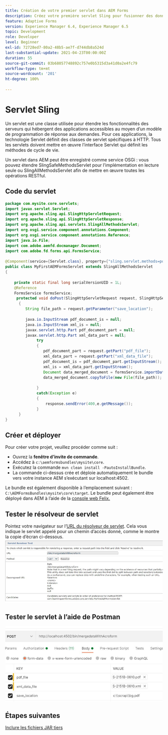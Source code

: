```yaml
---
title: Création de votre premier servlet dans AEM Forms
description: Créez votre première servlet Sling pour fusionner des données avec un modèle de formulaire.
feature: Adaptive Forms
version: Experience Manager 6.4, Experience Manager 6.5
topic: Development
role: Developer
level: Beginner
exl-id: 72728ed7-80a2-48b5-ae7f-d744db8a524d
last-substantial-update: 2021-04-23T00:00:00Z
duration: 55
source-git-commit: 03b68057748892c757e0b5315d3a41d0a2e4fc79
workflow-type: tm+mt
source-wordcount: '201'
ht-degree: 100%

---
```


# Servlet Sling

Un servlet est une classe utilisée pour étendre les fonctionnalités des serveurs qui hébergent des applications accessibles au moyen d’un modèle de programmation de réponse aux demandes. Pour ces applications, la technologie Servlet définit des classes de servlet spécifiques à HTTP.
Tous les servlets doivent mettre en œuvre l’interface Servlet qui définit les méthodes de cycle de vie.


Un servlet dans AEM peut être enregistré comme service OSGi : vous pouvez étendre SlingSafeMethodsServlet pour l’implémentation en lecture seule ou SlingAllMethodsServlet afin de mettre en œuvre toutes les opérations RESTful.

## Code du servlet

```java
package com.mysite.core.servlets;
import javax.servlet.Servlet;
import org.apache.sling.api.SlingHttpServletRequest;
import org.apache.sling.api.SlingHttpServletResponse;
import org.apache.sling.api.servlets.SlingAllMethodsServlet;
import org.osgi.service.component.annotations.Component;
import org.osgi.service.component.annotations.Reference;
import java.io.File;
import com.adobe.aemfd.docmanager.Document;
import com.adobe.fd.forms.api.FormsService;

@Component(service={Servlet.class}, property={"sling.servlet.methods=post", "sling.servlet.paths=/bin/mergedataWithAcroform"})
public class MyFirstAEMFormsServlet extends SlingAllMethodsServlet
{
    
    private static final long serialVersionUID = 1L;
    @Reference
    FormsService formsService;
     protected void doPost(SlingHttpServletRequest request, SlingHttpServletResponse response)
      { 
         String file_path = request.getParameter("save_location");
         
         java.io.InputStream pdf_document_is = null;
         java.io.InputStream xml_is = null;
         javax.servlet.http.Part pdf_document_part = null;
         javax.servlet.http.Part xml_data_part = null;
              try
              {
                 pdf_document_part = request.getPart("pdf_file");
                 xml_data_part = request.getPart("xml_data_file");
                 pdf_document_is = pdf_document_part.getInputStream();
                 xml_is = xml_data_part.getInputStream();
                 Document data_merged_document = formsService.importData(new Document(pdf_document_is), new Document(xml_is));
                 data_merged_document.copyToFile(new File(file_path));
                 
              }
              catch(Exception e)
              {
                  response.sendError(400,e.getMessage());
              }
      }
}
```

## Créer et déployer

Pour créer votre projet, veuillez procéder comme suit :

* Ouvrez la **fenêtre d’invite de commande**.
* Accédez à `c:\aemformsbundles\mysite\core`.
* Exécutez la commande `mvn clean install -PautoInstallBundle`.
* La commande ci-dessus crée et déploie automatiquement le bundle vers votre instance AEM s’exécutant sur localhost:4502.

Le bundle est également disponible à l’emplacement suivant : `C:\AEMFormsBundles\mysite\core\target`. Le bundle peut également être déployé dans AEM à l’aide de la [console web Felix.](http://localhost:4502/system/console/bundles)


## Tester le résolveur de servlet

Pointez votre navigateur sur l’[URL du résolveur de servlet](http://localhost:4502/system/console/servletresolver?url=%2Fbin%2FmergedataWithAcroform&amp;method=POST). Cela vous indique le servlet appelé pour un chemin d’accès donné, comme le montre la copie d’écran ci-dessous.
![servlet-resolver](assets/servlet-resolver.JPG)

## Tester le servlet à l’aide de Postman

![Test du servlet à l’aide de Postman](assets/test-servlet-postman.JPG)

## Étapes suivantes

[Inclure les fichiers JAR tiers](./include-third-party-jars.md)

